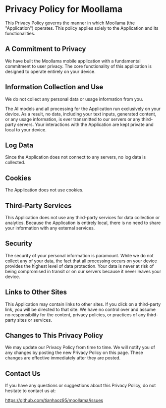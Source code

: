 # Privacy Policy for Moollama

This Privacy Policy governs the manner in which Moollama (the "Application") operates. This policy applies solely to the Application and its functionalities.

## A Commitment to Privacy

We have built the Moollama mobile application with a fundamental commitment to user privacy. The core functionality of this application is designed to operate entirely on your device.

## Information Collection and Use

We do not collect any personal data or usage information from you.

The AI models and all processing for the Application run exclusively on your device. As a result, no data, including your text inputs, generated content, or any usage information, is ever transmitted to our servers or any third-party servers. Your interactions with the Application are kept private and local to your device.

## Log Data

Since the Application does not connect to any servers, no log data is collected.

## Cookies

The Application does not use cookies.

## Third-Party Services

This Application does not use any third-party services for data collection or analytics. Because the Application is entirely local, there is no need to share your information with any external services.

## Security

The security of your personal information is paramount. While we do not collect any of your data, the fact that all processing occurs on your device provides the highest level of data protection. Your data is never at risk of being compromised in transit or on our servers because it never leaves your device.

## Links to Other Sites

This Application may contain links to other sites. If you click on a third-party link, you will be directed to that site. We have no control over and assume no responsibility for the content, privacy policies, or practices of any third-party sites or services.

## Changes to This Privacy Policy

We may update our Privacy Policy from time to time. We will notify you of any changes by posting the new Privacy Policy on this page. These changes are effective immediately after they are posted.

## Contact Us

If you have any questions or suggestions about this Privacy Policy, do not hesitate to contact us at:

https://github.com/tianhaoz95/moollama/issues

